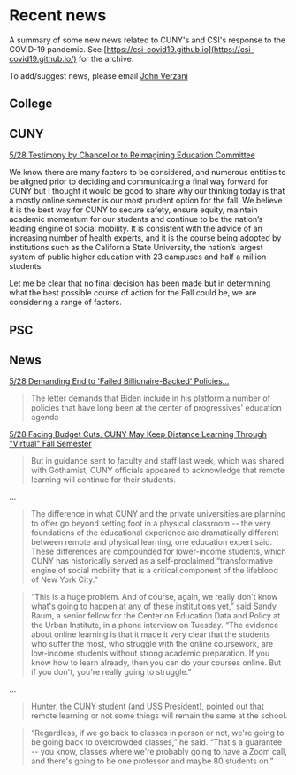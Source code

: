 # Recent news

A summary of some new news related to CUNY's and CSI's response to the COVID-19 pandemic. See [https://csi-covid19.github.io](https://csi-covid19.github.io/) for the archive.

To add/suggest news, please email [John Verzani](mailto:jverzani@gmail.com)


## College


##  CUNY

[5/28 Testimony by Chancellor to Reimagining Education Committee](/CUNY/5-28-testimony)

We know there are many factors to be considered, and numerous entities to be aligned prior to deciding and communicating a final way forward for CUNY but I thought it would be good to share why our thinking today is that a mostly online semester is our most prudent option for the fall. We believe it is the best way for CUNY to secure safety, ensure equity, maintain academic momentum for our students and continue to be the nation’s leading engine of social mobility. It is consistent with the advice of an increasing number of health experts, and it is the course being adopted by institutions such as the California State University, the nation’s largest system of public higher education with 23 campuses and half a million students.

 

Let me be clear that no final decision has been made but in determining what the best possible course of action for the Fall could be, we are considering a range of factors.

 

##   PSC



## News

[5/28 Demanding End to 'Failed Billionaire-Backed' Policies...](https://www.commondreams.org/news/2020/05/26/demanding-end-failed-billionaire-backed-policies-200-teachers-and-activists-urge)

> The letter demands that Biden include in his platform a number of policies that have long been at the center of progressives' education agenda

[5/28  Facing Budget Cuts, CUNY May Keep Distance Learning Through "Virtual" Fall Semester](https://gothamist.com/news/facing-budget-cuts-cuny-may-keep-distance-learning-through-virtual-fall-semester)

> But in guidance sent to faculty and staff last week, which was shared with Gothamist, CUNY officials appeared to acknowledge that remote learning will continue for their students.


...

> The difference in what CUNY and the private universities are planning to offer go beyond setting foot in a physical classroom -- the very foundations of the educational experience are dramatically different between remote and physical learning, one education expert said. These differences are compounded for lower-income students, which CUNY has historically served as a self-proclaimed “transformative engine of social mobility that is a critical component of the lifeblood of New York City.”

> “This is a huge problem. And of course, again, we really don't know what's going to happen at any of these institutions yet,” said Sandy Baum, a senior fellow for the Center on Education Data and Policy at the Urban Institute, in a phone interview on Tuesday. “The evidence about online learning is that it made it very clear that the students who suffer the most, who struggle with the online coursework, are low-income students without strong academic preparation. If you know how to learn already, then you can do your courses online. But if you don't, you're really going to struggle.”

...

> Hunter, the CUNY student (and USS President), pointed out that remote learning or not some things will remain the same at the school.

> “Regardless, if we go back to classes in person or not, we're going to be going back to overcrowded classes,” he said. “That's a guarantee -- you know, classes where we're probably going to have a Zoom call, and there's going to be one professor and maybe 80 students on.”
